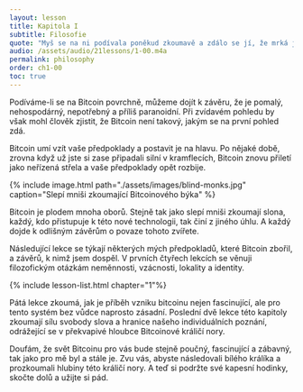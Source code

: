 ```yaml
---
layout: lesson
title: Kapitola I
subtitle: Filosofie
quote: "Myš se na ni podívala poněkud zkoumavě a zdálo se jí, že mrká jedním ze svých oček, ale nic neřekla."
audio: /assets/audio/21lessons/1-00.m4a
permalink: philosophy
order: ch1-00
toc: true
---
```


Podíváme-li se na Bitcoin povrchně, můžeme dojít k závěru, že je pomalý, 
nehospodárný, nepotřebný a příliš paranoidní. Při zvídavém pohledu by však 
mohl člověk zjistit, že Bitcoin není takový, jakým se na první pohled zdá.

Bitcoin umí vzít vaše předpoklady a postavit je na hlavu. Po nějaké době, 
zrovna když už jste si zase připadali silní v kramflecích, Bitcoin znovu 
přiletí jako neřízená střela a vaše předpoklady opět rozbije.

{% include image.html path="./assets/images/blind-monks.jpg" caption="Slepí mniši zkoumající Bitcoinového býka" %}

Bitcoin je plodem mnoha oborů. Stejně tak jako slepí mniši zkoumají slona, 
každý, kdo přistupuje k této nové technologii, tak činí z jiného úhlu. 
A každý dojde k odlišným závěrům o povaze tohoto zvířete.

Následující lekce se týkají některých mých předpokladů, které Bitcoin 
zbořil, a závěrů, k nimž jsem dospěl. V prvních čtyřech lekcích se věnuji 
filozofickým otázkám neměnnosti, vzácnosti, lokality a identity.

{% include lesson-list.html chapter="1"%}

Pátá lekce zkoumá, jak je příběh vzniku bitcoinu nejen fascinující, ale 
pro tento systém bez vůdce naprosto zásadní. Poslední dvě lekce této 
kapitoly zkoumají sílu svobody slova a hranice našeho individuálních 
poznání, odrážející se v překvapivé hloubce Bitcoinové králičí nory.

Doufám, že svět Bitcoinu pro vás bude stejně poučný, fascinující a zábavný, 
tak jako pro mě byl a stále je. Zvu vás, abyste následovali bílého králíka 
a prozkoumali hlubiny této králičí nory. A teď si podržte své kapesní 
hodinky, skočte dolů a užijte si pád.

<!-- Wikipedia -->
[alice]: https://en.wikipedia.org/wiki/Alice%27s_Adventures_in_Wonderland
[carroll]: https://en.wikipedia.org/wiki/Lewis_Carroll
